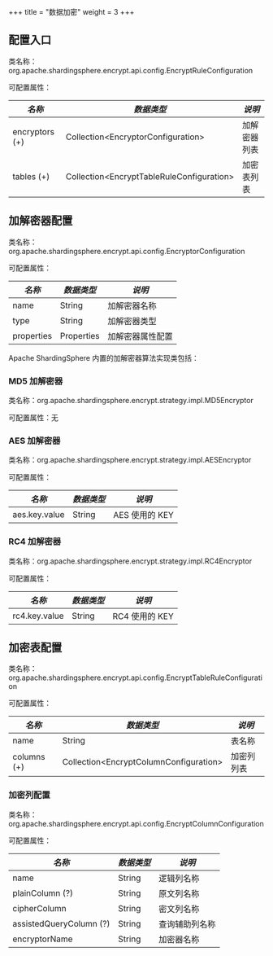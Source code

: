 +++
title = "数据加密"
weight = 3
+++

## 配置入口

类名称：org.apache.shardingsphere.encrypt.api.config.EncryptRuleConfiguration

可配置属性：

| *名称*          | *数据类型*                                   | *说明*      |
| -------------- | ------------------------------------------- | ----------- |
| encryptors (+) | Collection\<EncryptorConfiguration\>        | 加解密器列表 |
| tables (+)     | Collection\<EncryptTableRuleConfiguration\> | 加密表列表   |

## 加解密器配置

类名称：org.apache.shardingsphere.encrypt.api.config.EncryptorConfiguration

可配置属性：

| *名称*      |*数据类型*   | *说明*         |
| ---------- | ---------- | -------------- |
| name       | String     | 加解密器名称     |
| type       | String     | 加解密器类型     |
| properties | Properties | 加解密器属性配置 |

Apache ShardingSphere 内置的加解密器算法实现类包括：

### MD5 加解密器

类名称：org.apache.shardingsphere.encrypt.strategy.impl.MD5Encryptor

可配置属性：无

### AES 加解密器

类名称：org.apache.shardingsphere.encrypt.strategy.impl.AESEncryptor

可配置属性：

| *名称*         | *数据类型* | *说明*        |
| ------------- | --------- | ------------- |
| aes.key.value | String    | AES 使用的 KEY |

### RC4 加解密器

类名称：org.apache.shardingsphere.encrypt.strategy.impl.RC4Encryptor

可配置属性：

| *名称*         | *数据类型* | *说明*        |
| ------------- | --------- | ------------- |
| rc4.key.value | String    | RC4 使用的 KEY |

## 加密表配置

类名称：org.apache.shardingsphere.encrypt.api.config.EncryptTableRuleConfiguration

可配置属性：

| *名称*      | *数据类型*                                | *说明* |
| ----------- | ---------------------------------------- | --------- |
| name        | String                                   | 表名称     |
| columns (+) | Collection\<EncryptColumnConfiguration\> | 加密列列表 |

### 加密列配置

类名称：org.apache.shardingsphere.encrypt.api.config.EncryptColumnConfiguration

可配置属性：

| *名称*                  | *数据类型* | *说明*        |
| ----------------------- | -------- | ------------- |
| name                    | String   | 逻辑列名称     |
| plainColumn (?)         | String   | 原文列名称     |
| cipherColumn            | String   | 密文列名称     |
| assistedQueryColumn (?) | String   | 查询辅助列名称 |
| encryptorName           | String   | 加密器名称     |
